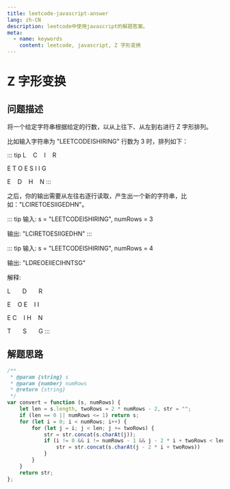 ```yaml
---
title: leetcode-javascript-answer
lang: zh-CN
description: leetcode中使用javascript的解题答案。
meta:
  - name: keywords
    content: leetcode, javascript, Z 字形变换
---
```


# Z 字形变换 #

## 问题描述 ##

将一个给定字符串根据给定的行数，以从上往下、从左到右进行 Z 字形排列。

比如输入字符串为 "LEETCODEISHIRING" 行数为 3 时，排列如下：

::: tip
L&nbsp;&nbsp;&nbsp;&nbsp;C&nbsp;&nbsp;&nbsp;&nbsp;I&nbsp;&nbsp;&nbsp;&nbsp;R

E&nbsp;T&nbsp;O&nbsp;E&nbsp;S&nbsp;I&nbsp;I&nbsp;G

E&nbsp;&nbsp;&nbsp;&nbsp;D&nbsp;&nbsp;&nbsp;&nbsp;H&nbsp;&nbsp;&nbsp;&nbsp;N
:::

之后，你的输出需要从左往右逐行读取，产生出一个新的字符串，比如："LCIRETOESIIGEDHN"。

::: tip
输入: s = "LEETCODEISHIRING", numRows = 3

输出: "LCIRETOESIIGEDHN"
:::

::: tip
输入: s = "LEETCODEISHIRING", numRows = 4

输出: "LDREOEIIECIHNTSG"

解释:

L&nbsp;&nbsp;&nbsp;&nbsp;&nbsp;&nbsp;&nbsp;D&nbsp;&nbsp;&nbsp;&nbsp;&nbsp;&nbsp;&nbsp;R

E&nbsp;&nbsp;&nbsp;&nbsp;O&nbsp;E&nbsp;&nbsp;&nbsp;&nbsp;I&nbsp;I

E&nbsp;C&nbsp;&nbsp;&nbsp;&nbsp;I&nbsp;H&nbsp;&nbsp;&nbsp;&nbsp;N

T&nbsp;&nbsp;&nbsp;&nbsp;&nbsp;&nbsp;&nbsp;S&nbsp;&nbsp;&nbsp;&nbsp;&nbsp;&nbsp;&nbsp;G
:::

## 解题思路 ##

``` javascript
/**
 * @param {string} s
 * @param {number} numRows
 * @return {string}
 */
var convert = function (s, numRows) {
    let len = s.length, twoRows = 2 * numRows - 2, str = "";
    if (len == 0 || numRows <= 1) return s;
    for (let i = 0; i < numRows; i++) {
        for (let j = i; j < len; j += twoRows) {
            str = str.concat(s.charAt(j));
            if (i != 0 && i != numRows - 1 && j - 2 * i + twoRows < len) {
                str = str.concat(s.charAt(j - 2 * i + twoRows))
            }
        }
    }
    return str;
};
```